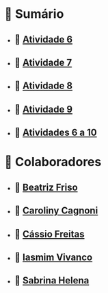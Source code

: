 # 📌 Sumário

- ## 🔗 [Atividade 6](./Exercicio_Aula_06/Program.cs)
- ## 🔗 [Atividade 7](./Exercicio_Aula_07/Program.cs)
- ## 🔗 [Atividade 8](./Exercicio_Aula_08/Program.cs)
- ## 🔗 [Atividade 9](./Exercicio_Aula_09/Program.cs)
- ## 🔗 [Atividades 6 a 10](./Aula10_solucao_integrada/Program.cs)

# 📌 Colaboradores

- ## 🔗 [Beatriz Friso](https://github.com/beatrizfriso)  
- ## 🔗 [Caroliny Cagnoni](https://github.com/cgcagnoni/)  
- ## 🔗 [Cássio Freitas](https://github.com/cassiofreitas)  
- ## 🔗 [Iasmim Vivanco](https://github.com/IasmimVivanco)  
- ## 🔗 [Sabrina Helena](https://github.com/sabrinahelena)  
